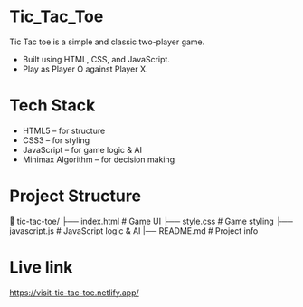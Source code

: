 # Tic_Tac_Toe
Tic Tac toe is a simple and classic two-player game.
-	Built using HTML, CSS, and JavaScript.
- Play as Player O against Player X.
 
# Tech Stack
-	HTML5 – for structure
-	CSS3 – for styling
-	JavaScript – for game logic & AI
-	Minimax Algorithm – for decision making

# Project Structure
📁 tic-tac-toe/ 
├── index.html # Game UI 
├── style.css # Game styling 
├── javascript.js # JavaScript logic & AI 
|── README.md # Project info

# Live link
https://visit-tic-tac-toe.netlify.app/



